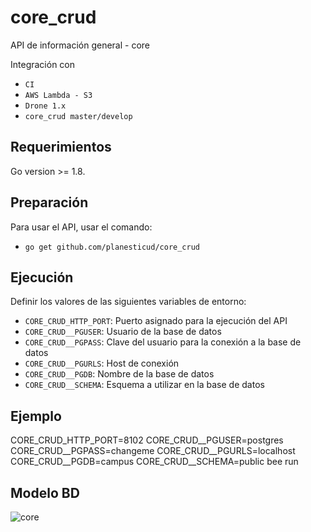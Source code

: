# core_crud
API de información general - core

Integración con

 - `CI`
 - `AWS Lambda - S3`
 - `Drone 1.x`
 - `core_crud master/develop`

## Requerimientos
Go version >= 1.8.

## Preparación
Para usar el API, usar el comando:

 - `go get github.com/planesticud/core_crud`

## Ejecución
Definir los valores de las siguientes variables de entorno:

 - `CORE_CRUD_HTTP_PORT`: Puerto asignado para la ejecución del API
 - `CORE_CRUD__PGUSER`: Usuario de la base de datos
 - `CORE_CRUD__PGPASS`: Clave del usuario para la conexión a la base de datos  
 - `CORE_CRUD__PGURLS`: Host de conexión
 - `CORE_CRUD__PGDB`: Nombre de la base de datos
 - `CORE_CRUD__SCHEMA`: Esquema a utilizar en la base de datos

## Ejemplo
CORE_CRUD_HTTP_PORT=8102 CORE_CRUD__PGUSER=postgres CORE_CRUD__PGPASS=changeme CORE_CRUD__PGURLS=localhost CORE_CRUD__PGDB=campus CORE_CRUD__SCHEMA=public bee run

## Modelo BD
![core](https://user-images.githubusercontent.com/14035745/61594707-73fe0100-abb4-11e9-8767-4e30fec6a7c4.png)
